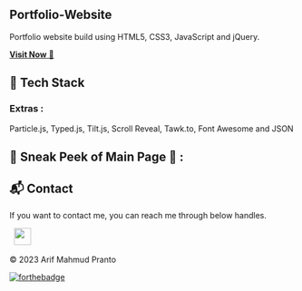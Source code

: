 ## Portfolio-Website
Portfolio website build using HTML5, CSS3, JavaScript and jQuery.

<a href="https://jigarsable.netlify.app/" target="_blank">**Visit Now** 🚀</a>


## 📌 Tech Stack


### Extras : 
Particle.js, Typed.js, Tilt.js, Scroll Reveal, Tawk.to, Font Awesome and JSON

## 📌 Sneak Peek of Main Page 🙈 :



<h2>📬 Contact</h2>


If you want to contact me, you can reach me through below handles.

&nbsp;&nbsp;<a href="https://www.linkedin.com/in/pranto48/"><img src="https://lh3.googleusercontent.com/-4w23xGFt9T8/Yjb_TBKg5mI/AAAAAAADcOg/zYQ6amKtzhYbxzROOmlWwccr0LrabeE0QCNcBGAsYHQ/s228/IMG_20220320_143304_386.jpg" width="30"></img></a>

© 2023 Arif Mahmud Pranto


[![forthebadge](https://forthebadge.com/images/badges/built-with-love.svg)](https://forthebadge.com)
